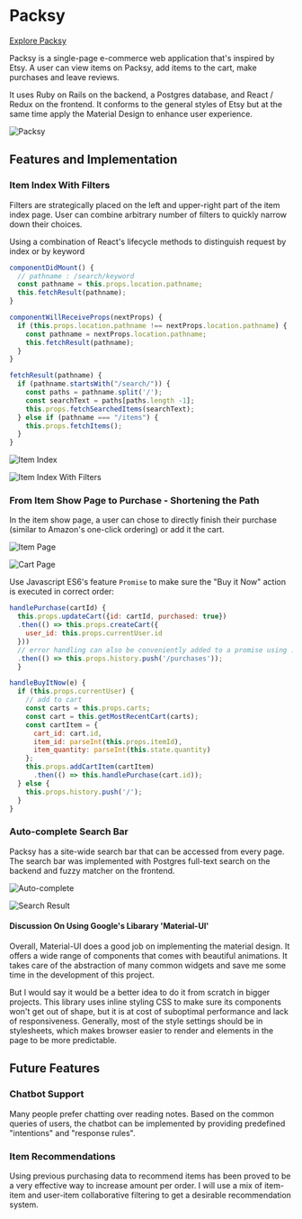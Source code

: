 # Packsy

[Explore Packsy](https://packsy.herokuapp.com)

Packsy is a single-page e-commerce web application that's inspired by Etsy. A user can view items on Packsy, add items to the cart, make purchases and leave reviews.

It uses Ruby on Rails on the backend, a Postgres database, and React / Redux on the frontend. It conforms to the general styles of Etsy but at the same time apply the Material Design to enhance user experience.

![Packsy](https://github.com/kevinshenyang07/packsy/blob/master/app/assets/images/packsy.png)

## Features and Implementation

### Item Index With Filters

Filters are strategically placed on the left and upper-right part of the item index page. User can combine arbitrary number of filters to quickly narrow down their choices.

Using a combination of React's lifecycle methods to distinguish request by index or by keyword

```javascript
componentDidMount() {
  // pathname : /search/keyword
  const pathname = this.props.location.pathname;
  this.fetchResult(pathname);
}

componentWillReceiveProps(nextProps) {
  if (this.props.location.pathname !== nextProps.location.pathname) {
    const pathname = nextProps.location.pathname;
    this.fetchResult(pathname);
  }
}

fetchResult(pathname) {
  if (pathname.startsWith("/search/")) {
    const paths = pathname.split('/');
    const searchText = paths[paths.length -1];
    this.props.fetchSearchedItems(searchText);
  } else if (pathname === "/items") {
    this.props.fetchItems();
  }
}
```

![Item Index](https://github.com/kevinshenyang07/packsy/blob/master/app/assets/images/item_index.png)

![Item Index With Filters](https://github.com/kevinshenyang07/packsy/blob/master/app/assets/images/filters.png)

### From Item Show Page to Purchase - Shortening the Path

In the item show page, a user can chose to directly finish their purchase (similar to Amazon's one-click ordering) or add it the cart.

![Item Page](https://github.com/kevinshenyang07/packsy/blob/master/app/assets/images/item_page.png)

![Cart Page](https://github.com/kevinshenyang07/packsy/blob/master/app/assets/images/cart_page.png)

Use Javascript ES6's feature ```Promise``` to make sure the "Buy it Now" action is executed in correct order:

```javascript
handlePurchase(cartId) {
  this.props.updateCart({id: cartId, purchased: true})
  .then(() => this.props.createCart({ 
    user_id: this.props.currentUser.id 
  }))
  // error handling can also be conveniently added to a promise using .fail()
  .then(() => this.props.history.push('/purchases'));
  }

handleBuyItNow(e) {
  if (this.props.currentUser) {
    // add to cart
    const carts = this.props.carts;
    const cart = this.getMostRecentCart(carts);
    const cartItem = {
      cart_id: cart.id,
      item_id: parseInt(this.props.itemId),
      item_quantity: parseInt(this.state.quantity)
    };
    this.props.addCartItem(cartItem)
      .then(() => this.handlePurchase(cart.id));
  } else {
    this.props.history.push('/');
  }
}
```

### Auto-complete Search Bar

Packsy has a site-wide search bar that can be accessed from every page. The search bar was implemented with Postgres full-text search on the backend and fuzzy matcher on the frontend.

![Auto-complete](https://github.com/kevinshenyang07/packsy/blob/master/app/assets/images/autocomplete_search.png)

![Search Result](https://github.com/kevinshenyang07/packsy/blob/master/app/assets/images/search_result.png)


#### Discussion On Using Google's Libarary 'Material-UI'

Overall, Material-UI does a good job on implementing the material design. It offers a wide range of components that comes with beautiful animations. It takes care of the abstraction of many common widgets and save me some time in the development of this project.

But I would say it would be a better idea to do it from scratch in bigger projects. This library uses inline styling CSS to make sure its components won't get out of shape, but it is at cost of suboptimal performance and lack of responsiveness. Generally, most of the style settings should be in stylesheets, which makes browser easier to render and elements in the page to be more predictable.

## Future Features

### Chatbot Support

Many people prefer chatting over reading notes. Based on the common queries of users, the chatbot can be implemented by providing predefined "intentions" and "response rules".

### Item Recommendations

Using previous purchasing data to recommend items has been proved to be a very effective way to increase amount per order. I will use a mix of item-item and user-item collaborative filtering to get a desirable recommendation system.